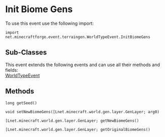 # Init Biome Gens

To use this event use the following import:
```groovy:no-line-numbers
import net.minecraftforge.event.terraingen.WorldTypeEvent.InitBiomeGens
```

## Sub-Classes
This event extends the following events and can use all their methods and fields: <br>
[WorldTypeEvent](index.md)

## Methods
```groovy:no-line-numbers
long getSeed()
```

```groovy:no-line-numbers
void setNewBiomeGens([Lnet.minecraft.world.gen.layer.GenLayer; arg0)
```

```groovy:no-line-numbers
[Lnet.minecraft.world.gen.layer.GenLayer; getNewBiomeGens()
```

```groovy:no-line-numbers
[Lnet.minecraft.world.gen.layer.GenLayer; getOriginalBiomeGens()
```
